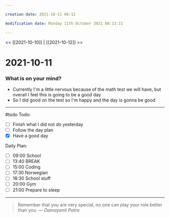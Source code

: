 ```yaml
---

creation date: 2021-10-11 08:12

modification date: Monday 11th October 2021 08:13:11

---
```


<< [[2021-10-10]] | [[2021-10-12]] >>

# 2021-10-11

### What is on your mind?
- Currently I'm a little nervous because of the math test we will have, but overall I feel this is going to be a good day
- So I did good on the test so I'm happy and the day is gonna be good

---
#todo
Todo:
- [ ] Finish what I did not do yesterday
- [ ] Follow the day plan
- [x] Have a good day

Daily Plan:
- [ ] 09:00 School
- [ ] 13:40 BREAK
- [ ] 15:00 Coding
- [ ] 17:30 Norwegian
- [ ] 18:30 School stuff
- [ ] 20:00 Gym
- [ ] 21:00 Prepare to sleep

---


> Remember that you are very special, no one can play your role better than you.
> &mdash; <cite>Damayanti Patra</cite>